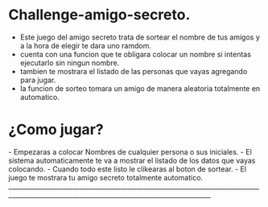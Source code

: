 <h1>Challenge-amigo-secreto.</h1>

- Este juego del amigo secreto trata de sortear el nombre de tus amigos y a la hora de elegir te dara uno ramdom.
- cuenta con una funcion que te obligara colocar un nombre si intentas ejecutarlo sin ningun nombre.
- tambien te mostrara el listado de las personas que vayas agregando para jugar.
- la funcion de sorteo tomara un amigo de manera aleatoria totalmente en automatico.
<h1>¿Como jugar?</h1>
- Empezaras a colocar Nombres de cualquier persona o sus iniciales.
- El sistema automaticamente te va a mostrar el listado de los datos que vayas colocando.
- Cuando todo este listo le clikearas al boton de sortear.
- El juego te mostrara tu amigo secreto totalmente automatico.
_____________________________________________________________________________________________________________________________________________
